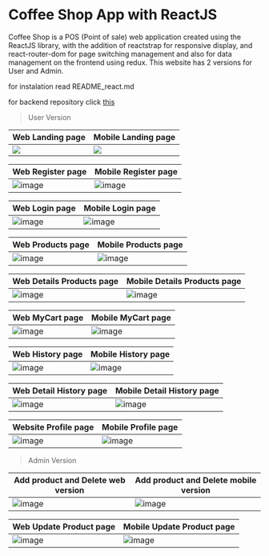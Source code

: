# Coffee Shop App with ReactJS

Coffee Shop is a POS (Point of sale) web application created using the ReactJS library, with the addition of reactstrap for responsive display, and react-router-dom for page switching management and also for data management on the frontend using redux. This website has 2 versions for User and Admin.

for instalation read README_react.md

for backend repository click [this](https://github.com/farizian/week/19)

>User Version

Web Landing page | Mobile Landing page
----------------------|---------------------
![](coffeeshopSS/landing.png)| ![](coffeeshopSS/mobile/landing.png)


Web Register page | Mobile Register page
----------------------|--------------------
![image](coffeeshopSS/signup1.png) | ![image](coffeeshopSS/mobile/signup.png)

Web Login page | Mobile Login page
----------------------|--------------------
![image](coffeeshopSS/login1.png)|![image](coffeeshopSS/mobile/login.png)


Web Products page | Mobile Products page
-------------------|----------------------
![image](coffeeshopSS/product1.png)|![image](coffeeshopSS/mobile/productUser.png)



Web Details Products page | Mobile Details Products page
-------------------------|-----------------------
![image](coffeeshopSS/detailProduk.png)|![image](coffeeshopSS/mobile/detailproduk.png)


Web MyCart page | Mobile MyCart page
--------------------|----------------------
![image](coffeeshopSS/mycart.png)|![image](coffeeshopSS/mobile/mycart.png)


Web History page | Mobile History page
-------------------------|--------------------
![image](coffeeshopSS/history.png)|![image](coffeeshopSS/mobile/history.png)


Web Detail History page | Mobile Detail History page
-------------------------|--------------------
![image](coffeeshopSS/detailHistory.png)|![image](coffeeshopSS/mobile/detailHistory.png)


Website Profile page | Mobile Profile page
-------------------|--------------------
![image](coffeeshopSS/userProfile.png)|![image](coffeeshopSS/mobile/userProfile.png)


>Admin Version

Add product and Delete web version | Add product and Delete mobile version
---------------------|--------------------
![image](coffeeshopSS/productAdmin.png)|![image](coffeeshopSS/mobile/productAdmin.png)


Web Update Product page | Mobile Update Product page
---------------------|--------------------
![image](coffeeshopSS/updateProduct.png)|![image](coffeeshopSS/mobile/updateProduct.png)
